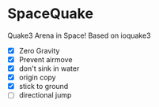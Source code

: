 SpaceQuake
==========
Quake3 Arena in Space!
Based on ioquake3

- [x] Zero Gravity
- [x] Prevent airmove
- [x] don't sink in water
- [x] origin copy
- [x] stick to ground
- [ ] directional jump
